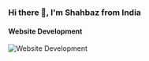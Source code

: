 ### Hi there 👋, I'm Shahbaz from India
#### Website Development
![Website Development](https://eagle7.in/wp-content/uploads/2023/09/Shahbaz-Ahmad-Siddiqui-Web-Development.jpg)

<!--
**shahbazaldiablo/shahbazaldiablo** is a ✨ _special_ ✨ repository because its `README.md` (this file) appears on your GitHub profile.

Here are some ideas to get you started:

- 🔭 I’m currently working on ...
- 🌱 I’m currently learning ...
- 👯 I’m looking to collaborate on ...
- 🤔 I’m looking for help with ...
- 💬 Ask me about ...
- 📫 How to reach me: ...
- 😄 Pronouns: ...
- ⚡ Fun fact: ...
-->
